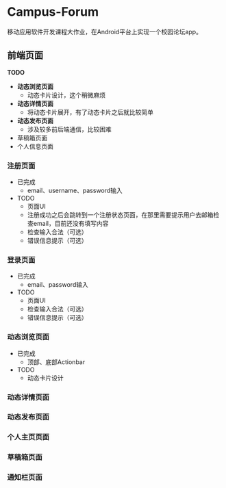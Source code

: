 # Campus-Forum

移动应用软件开发课程大作业，在Android平台上实现一个校园论坛app。

## 前端页面

**TODO**

+ **动态浏览页面**
  + 动态卡片设计，这个稍微麻烦
+ **动态详情页面**
  + 将动态卡片展开，有了动态卡片之后就比较简单
+ **动态发布页面**
  + 涉及较多前后端通信，比较困难
+ 草稿箱页面
+ 个人信息页面

### 注册页面

+ 已完成
  + email、username、password输入
+ TODO
  + 页面UI
  + 注册成功之后会跳转到一个注册状态页面，在那里需要提示用户去邮箱检查email，目前还没有填写内容
  + 检查输入合法（可选）
  + 错误信息提示（可选）

### 登录页面

+ 已完成
  + email、password输入
+ TODO
  + 页面UI
  + 检查输入合法（可选）
  + 错误信息提示（可选）

### 动态浏览页面

+ 已完成
  + 顶部、底部Actionbar
+ TODO
  + 动态卡片设计

### 动态详情页面

### 动态发布页面

### 个人主页页面

### 草稿箱页面

### 通知栏页面



